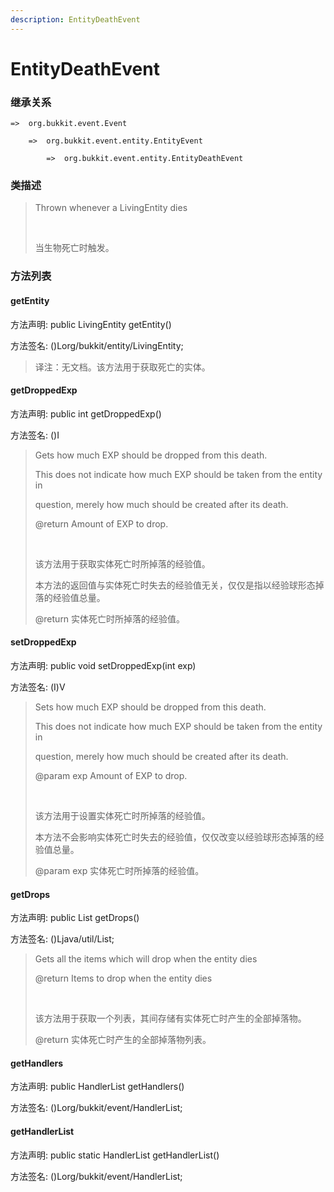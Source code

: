 ```yaml
---
description: EntityDeathEvent
---
```


# EntityDeathEvent

### 继承关系

    =>  org.bukkit.event.Event

        =>  org.bukkit.event.entity.EntityEvent

            =>  org.bukkit.event.entity.EntityDeathEvent

### 类描述

> Thrown whenever a LivingEntity dies
> 
> <br>
> 
> 当生物死亡时触发。

### 方法列表

#### getEntity

方法声明: public LivingEntity getEntity()

方法签名: ()Lorg/bukkit/entity/LivingEntity;

> 译注：无文档。该方法用于获取死亡的实体。

#### getDroppedExp

方法声明: public int getDroppedExp()

方法签名: ()I

> Gets how much EXP should be dropped from this death.
> 
> This does not indicate how much EXP should be taken from the entity in
> 
> question, merely how much should be created after its death.
> 
> @return Amount of EXP to drop.
> 
> <br>
> 
> 该方法用于获取实体死亡时所掉落的经验值。
> 
> 本方法的返回值与实体死亡时失去的经验值无关，仅仅是指以经验球形态掉落的经验值总量。
> 
> @return 实体死亡时所掉落的经验值。

#### setDroppedExp

方法声明: public void setDroppedExp(int exp)

方法签名: (I)V

> Sets how much EXP should be dropped from this death.
> 
> This does not indicate how much EXP should be taken from the entity in
> 
> question, merely how much should be created after its death.
> 
> @param exp Amount of EXP to drop.
> 
> <br>
> 
> 该方法用于设置实体死亡时所掉落的经验值。
> 
> 本方法不会影响实体死亡时失去的经验值，仅仅改变以经验球形态掉落的经验值总量。
> 
> @param exp 实体死亡时所掉落的经验值。

#### getDrops

方法声明: public List<ItemStack> getDrops()

方法签名: ()Ljava/util/List;

> Gets all the items which will drop when the entity dies
> 
> @return Items to drop when the entity dies
> 
> <br>
> 
> 该方法用于获取一个列表，其间存储有实体死亡时产生的全部掉落物。
> 
> @return 实体死亡时产生的全部掉落物列表。

#### getHandlers

方法声明: public HandlerList getHandlers()

方法签名: ()Lorg/bukkit/event/HandlerList;

#### getHandlerList

方法声明: public static HandlerList getHandlerList()

方法签名: ()Lorg/bukkit/event/HandlerList;